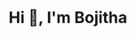 <div id="user-content-toc">
  <ul align="center">
    <summary><h1 style="display: inline-block">Hi 👋, I'm Bojitha</h1></summary>
  </ul>
</div>
